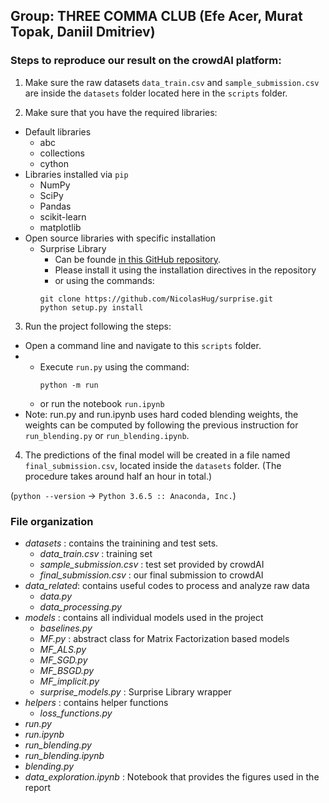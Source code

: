 ## Group: THREE COMMA CLUB (Efe Acer, Murat Topak, Daniil Dmitriev)

### Steps to reproduce our result on the crowdAI platform:
	
1) Make sure the raw datasets `data_train.csv` and `sample_submission.csv` are inside the 
	`datasets` folder located here in the `scripts` folder.
	
2) Make sure that  you have the required libraries:
* Default libraries
  + abc
  + collections
  + cython
* Libraries installed via `pip`
  + NumPy
  + SciPy
  + Pandas
  + scikit-learn
  + matplotlib
* Open source libraries with specific installation
  + Surprise Library
    + Can be founde [in this GitHub repository](https://github.com/NicolasHug/Surprise). 
    + Please install it using the installation directives in the repository
    + or using the commands:
    ```
    git clone https://github.com/NicolasHug/surprise.git
    python setup.py install
    ```

3) Run the project following the steps:
  * Open a command line and navigate to this `scripts` folder.
  * * Execute `run.py` using the command:
       ```
       python -m run
       ```
     * or run the notebook `run.ipynb`
  * Note: run.py and run.ipynb uses hard coded blending weights, the weights can be computed
    by following the previous instruction for `run_blending.py` or `run_blending.ipynb`.
    
4) The predictions of the final model will be created in a file named `final_submission.csv`,
located inside the `datasets` folder. (The procedure takes around half an hour in total.)

(`python --version` -> `Python 3.6.5 :: Anaconda, Inc.`)

### File organization

- *datasets* :  contains the trainining and test sets.
    - *data_train.csv* : training set
    - *sample_submission.csv* : test set provided by crowdAI
    - *final_submission.csv* : our final submission to crowdAI
- *data_related*: contains useful codes to process and analyze raw data
    - *data.py*
    - *data_processing.py*
- *models* : contains all individual models used in the project
    - *baselines.py*
    - *MF.py* : abstract class for Matrix Factorization based models
    - *MF_ALS.py*
    - *MF_SGD.py*
    - *MF_BSGD.py*
    - *MF_implicit.py*
    - *surprise_models.py* : Surprise Library wrapper
- *helpers* : contains helper functions 
    - *loss_functions.py*
- *run.py*
- *run.ipynb* 
- *run_blending.py* 
- *run_blending.ipynb*
- *blending.py*
- *data_exploration.ipynb* : Notebook that provides the figures used in the report

